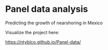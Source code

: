 # Panel data analysis

Predicting the growth of nearshoring in Mexico

Visualize the project here: 

https://ntyblco.github.io/Panel-data/
